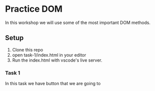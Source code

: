 # Practice DOM

In this workshop we will use some of the most important DOM methods.

## Setup

1. Clone this repo
2. open task-1/index.html in your editor
3. Run the index.html with vscode's live server.

### Task 1

In this task we have button that we are going to 